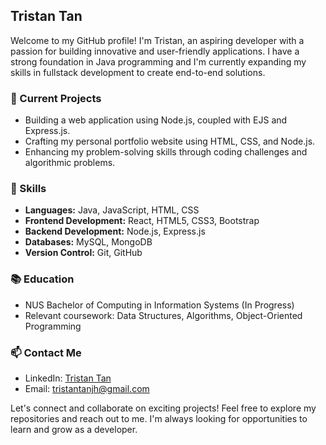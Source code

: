 ## Tristan Tan

Welcome to my GitHub profile! I'm Tristan, an aspiring developer with a passion for building innovative and user-friendly applications. I have a strong foundation in Java programming and I'm currently expanding my skills in fullstack development to create end-to-end solutions.

### 🔭 Current Projects

- Building a web application using Node.js, coupled with EJS and Express.js.
- Crafting my personal portfolio website using HTML, CSS, and Node.js.
- Enhancing my problem-solving skills through coding challenges and algorithmic problems.

### 🌱 Skills

- **Languages:** Java, JavaScript, HTML, CSS
- **Frontend Development:** React, HTML5, CSS3, Bootstrap
- **Backend Development:** Node.js, Express.js
- **Databases:** MySQL, MongoDB
- **Version Control:** Git, GitHub

### 📚 Education

- NUS Bachelor of Computing in Information Systems (In Progress)
- Relevant coursework: Data Structures, Algorithms, Object-Oriented Programming

### 📫 Contact Me

- LinkedIn: [Tristan Tan](https://www.linkedin.com/in/tristantjh/)
- Email: tristantanjh@gmail.com

Let's connect and collaborate on exciting projects! Feel free to explore my repositories and reach out to me. I'm always looking for opportunities to learn and grow as a developer.

<!--
**tristantanjh/tristantanjh** is a ✨ _special_ ✨ repository because its `README.md` (this file) appears on your GitHub profile.

Here are some ideas to get you started:

- 🔭 I’m currently working on ...
- 🌱 I’m currently learning ...
- 👯 I’m looking to collaborate on ...
- 🤔 I’m looking for help with ...
- 💬 Ask me about ...
- 📫 How to reach me: ...
- 😄 Pronouns: ...
- ⚡ Fun fact: ...
-->
